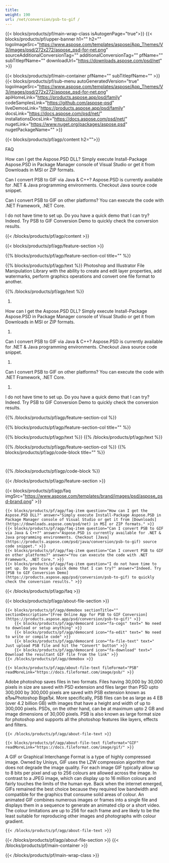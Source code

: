 ```yaml
---
title:  
weight: 190
url: /net/conversion/psb-to-gif / 
---
```


{{< blocks/products/pf/main-wrap-class isAutogenPage="true">}}
{{< blocks/products/pf/upper-banner h1="" h2="" logoImageSrc="https://www.aspose.com/templates/aspose/App_Themes/V3/images/psd/272x272/aspose_psd-for-net.png" sourceAdditionalConversionTag="" additionalConversionTag="" pfName="" subTitlepfName="" downloadUrl="https://downloads.aspose.com/psd/net" >}}

{{< blocks/products/pf/main-container pfName="" subTitlepfName="" >}}
{{< blocks/products/pf/sub-menu autoGeneratedVersion="true" logoImageSrc="https://www.aspose.com/templates/aspose/App_Themes/V3/images/psd/272x272/aspose_psd-for-net.png" apiHomeLink="https://products.aspose.app/psd/family" codeSamplesLink="https://github.com/aspose-psd" liveDemosLink="https://products.aspose.app/psd/family" docsLink="https://docs.aspose.com/psd/net/" installationsDocsLink="https://docs.aspose.com/psd/net/" nugetLink="https://www.nuget.org/packages/aspose.psd" nugetPackageName="" >}}

{{< blocks/products/pf/agp/content h2="">}}




FAQ


How can I get the Aspose.PSD DLL?
Simply execute Install-Package Aspose.PSD in Package Manager console of Visual Studio or get it from Downloads in MSI or ZIP formats.


Can I convert PSB to GIF via Java & C++?
Aspose.PSD is currently available for .NET & Java programming environments. Checkout Java source code snippet.


Can I convert PSB to GIF on other platforms?
You can execute the code with .NET Framework, .NET Core.


I do not have time to set up. Do you have a quick demo that I can try?
Indeed. Try PSB to GIF Conversion Demo to quickly check the conversion results.





{{< /blocks/products/pf/agp/content >}}

{{< blocks/products/pf/agp/feature-section >}}

{{% blocks/products/pf/agp/feature-section-col title="" %}}

{{% blocks/products/pf/agp/text %}}
Photoshop and Illustrator File Manipulation Library with the ability to create and edit layer properties, add watermarks, perform graphics operations and convert one file format to another.


{{% /blocks/products/pf/agp/text %}}


1. 
How can I get the Aspose.PSD DLL?
Simply execute Install-Package Aspose.PSD in Package Manager console of Visual Studio or get it from Downloads in MSI or ZIP formats.

1. 
Can I convert PSB to GIF via Java & C++?
Aspose.PSD is currently available for .NET & Java programming environments. Checkout Java source code snippet.

1. 
Can I convert PSB to GIF on other platforms?
You can execute the code with .NET Framework, .NET Core.

1. 
I do not have time to set up. Do you have a quick demo that I can try?
Indeed. Try PSB to GIF Conversion Demo to quickly check the conversion results.


{{% /blocks/products/pf/agp/feature-section-col %}}

{{% blocks/products/pf/agp/feature-section-col title="" %}}

{{% blocks/products/pf/agp/text %}}
{{% /blocks/products/pf/agp/text %}}



{{% /blocks/products/pf/agp/feature-section-col %}}
{{% blocks/products/pf/agp/code-block title="" %}}

```cs



```

{{% /blocks/products/pf/agp/code-block %}}

{{< /blocks/products/pf/agp/feature-section >}}

{{< blocks/products/pf/agp/faq imgSrc="https://www.aspose.com/templates/brand/images/psd/aspose_psd-brand.png" >}}

    {{< blocks/products/pf/agp/faq-item question="How can I get the Aspose.PSD DLL?" answer="Simply execute Install-Package Aspose.PSD in Package Manager console of Visual Studio or get it from [Downloads](https://downloads.aspose.com/psd/net) in MSI or ZIP formats." >}}
    {{< blocks/products/pf/agp/faq-item question="Can I convert PSB to GIF via Java & C++?" answer="Aspose.PSD is currently available for .NET & Java programming environments. Checkout [Java](https://products.aspose.com/psd/java/conversion/psb-to-gif) source code snippet." >}}
    {{< blocks/products/pf/agp/faq-item question="Can I convert PSB to GIF on other platforms?" answer="You can execute the code with .NET Framework, .NET Core." >}}
    {{< blocks/products/pf/agp/faq-item question="I do not have time to set up. Do you have a quick demo that I can try?" answer="Indeed. Try [PSB to GIF Conversion Demo](https://products.aspose.app/psd/conversion/psb-to-gif) to quickly check the conversion results." >}}
 
{{< /blocks/products/pf/agp/faq >}}

{{< blocks/products/pf/agp/about-file-section >}}

    {{< blocks/products/pf/agp/demobox sectionTitle="" sectionDescription="[Free Online App for PSB to GIF Conversion](https://products.aspose.app/psd/conversion/psb-to-gif)" >}}
        {{< blocks/products/pf/agp/democard icon="fa-cogs" text=" No need to download or setup anything" >}}
        {{< blocks/products/pf/agp/democard icon="fa-edit" text=" No need to write or compile code" >}}
        {{< blocks/products/pf/agp/democard icon="fa-file-text" text=" Just upload PSB file and hit the "Convert" button" >}}
        {{< blocks/products/pf/agp/democard icon="fa-download" text=" Download the resultant GIF file from the link" >}}
    {{< /blocks/products/pf/agp/demobox >}}

    {{< blocks/products/pf/agp/about-file-text fileFormat="PSB" readMoreLink="https://docs.fileformat.com/image/psb/" >}}
Adobe photoshop saves files in two formats. Files having 30,000 by 30,000 pixels in size are saved with PSD extension and files larger than PSD upto 300,000 by 300,000 pixels are saved with PSB extension known as вЂњPhotoshop BigвЂќ. More specifically, PSB files can be as large as 4 EB (over 4.2 billion GB) with images that have a height and width of up to 300,000 pixels. PSDs, on the other hand, can be at maximum upto 2 GB and image dimensions of 30,000 pixels. PSB is also known as large format size for photoshop and supports all the photoshop features like layers, effects and filters.

    {{< /blocks/products/pf/agp/about-file-text >}}

    {{< blocks/products/pf/agp/about-file-text fileFormat="GIF" readMoreLink="https://docs.fileformat.com/image/gif/" >}}
A GIF or Graphical Interchange Format is a type of highly compressed image. Owned by Unisys, GIF uses the LZW compression algorithm that does not degrade the image quality. For each image GIF typically allow up to 8 bits per pixel and up to 256 colours are allowed across the image. In contrast to a JPEG image, which can display up to 16 million colours and fairly touches the limits of the human eye. Back when the internet emerged, GIFs remained the best choice because they required low bandwidth and compatible for the graphics that consume solid areas of colour. An animated GIF combines numerous images or frames into a single file and displays them in a sequence to generate an animated clip or a short video. The colour limitations are up to 256 for each frame and are likely to be the least suitable for reproducing other images and photographs with colour gradient.

    {{< /blocks/products/pf/agp/about-file-text >}}

{{< /blocks/products/pf/agp/about-file-section >}}
{{< /blocks/products/pf/main-container >}}
    
{{< /blocks/products/pf/main-wrap-class >}}